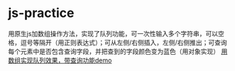 # js-practice
用原生js加数组操作方法，实现了队列功能，可一次性输入多个字符串，可以空格，逗号等隔开（用正则表达式）；可从左侧/右侧插入，左侧/右侧推出；可查询每个元素中是否包含查询字段，并把查到的字段颜色变为蓝色（用对象实现）
[用数组实现队列效果，带查询功能demo](https://githgub.github.io/js-practice/jsPractice/page6.html)

